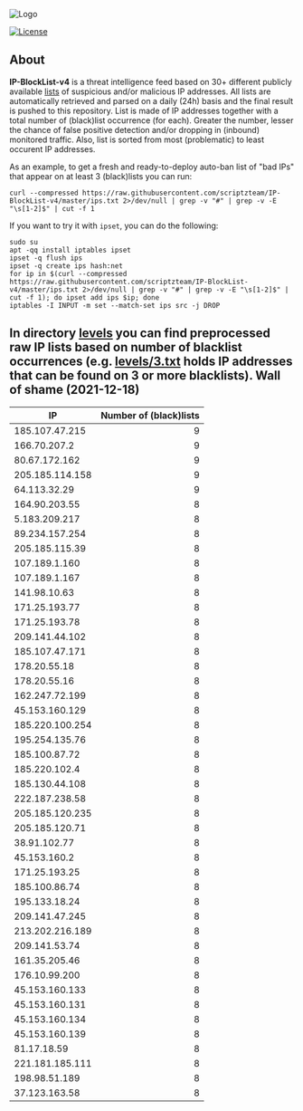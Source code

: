 ![Logo](https://i.imgur.com/PyKLAe7.png)

[![License](https://img.shields.io/badge/license-The_Unlicense-red.svg)](https://unlicense.org/)

About
----

**IP-BlockList-v4** is a threat intelligence feed based on 30+ different publicly available [lists](https://github.com/stamparm/maltrail) of suspicious and/or malicious IP addresses. All lists are automatically retrieved and parsed on a daily (24h) basis and the final result is pushed to this repository. List is made of IP addresses together with a total number of (black)list occurrence (for each). Greater the number, lesser the chance of false positive detection and/or dropping in (inbound) monitored traffic. Also, list is sorted from most (problematic) to least occurent IP addresses.

As an example, to get a fresh and ready-to-deploy auto-ban list of "bad IPs" that appear on at least 3 (black)lists you can run:

```
curl --compressed https://raw.githubusercontent.com/scriptzteam/IP-BlockList-v4/master/ips.txt 2>/dev/null | grep -v "#" | grep -v -E "\s[1-2]$" | cut -f 1
```

If you want to try it with `ipset`, you can do the following:

```
sudo su
apt -qq install iptables ipset
ipset -q flush ips
ipset -q create ips hash:net
for ip in $(curl --compressed https://raw.githubusercontent.com/scriptzteam/IP-BlockList-v4/master/ips.txt 2>/dev/null | grep -v "#" | grep -v -E "\s[1-2]$" | cut -f 1); do ipset add ips $ip; done
iptables -I INPUT -m set --match-set ips src -j DROP
```

In directory [levels](levels) you can find preprocessed raw IP lists based on number of blacklist occurrences (e.g. [levels/3.txt](levels/3.txt) holds IP addresses that can be found on 3 or more blacklists).
Wall of shame (2021-12-18)
----

|IP|Number of (black)lists|
|---|--:|
185.107.47.215|9
166.70.207.2|9
80.67.172.162|9
205.185.114.158|9
64.113.32.29|9
164.90.203.55|8
5.183.209.217|8
89.234.157.254|8
205.185.115.39|8
107.189.1.160|8
107.189.1.167|8
141.98.10.63|8
171.25.193.77|8
171.25.193.78|8
209.141.44.102|8
185.107.47.171|8
178.20.55.18|8
178.20.55.16|8
162.247.72.199|8
45.153.160.129|8
185.220.100.254|8
195.254.135.76|8
185.100.87.72|8
185.220.102.4|8
185.130.44.108|8
222.187.238.58|8
205.185.120.235|8
205.185.120.71|8
38.91.102.77|8
45.153.160.2|8
171.25.193.25|8
185.100.86.74|8
195.133.18.24|8
209.141.47.245|8
213.202.216.189|8
209.141.53.74|8
161.35.205.46|8
176.10.99.200|8
45.153.160.133|8
45.153.160.131|8
45.153.160.134|8
45.153.160.139|8
81.17.18.59|8
221.181.185.111|8
198.98.51.189|8
37.123.163.58|8
